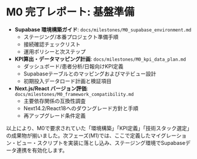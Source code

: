 # M0 完了レポート: 基盤準備

- **Supabase 環境構築ガイド**: `docs/milestones/M0_supabase_environment.md`
  - ステージング/本番プロジェクト準備手順
  - 接続確認チェックリスト
  - 運用ポリシーと次ステップ
- **KPI算出・データマッピング計画**: `docs/milestones/M0_kpi_data_plan.md`
  - ダッシュボード/患者分析/日報向けKPI定義
  - Supabaseテーブルとのマッピングおよびマテビュー設計
  - 初期投入データロード計画と検証項目
- **Next.js/React バージョン評価**: `docs/milestones/M0_framework_compatibility.md`
  - 主要依存関係の互換性調査
  - Next14.2/React18へのダウングレード方針と手順
  - 再アップグレード条件定義

以上により、M0で要求されていた「環境構築」「KPI定義」「技術スタック選定」の成果物が揃いました。次フェーズ(M1)では、ここで定義したマイグレーション・ビュー・スクリプトを実装に落とし込み、ステージング環境でSupabaseデータ連携を有効化します。
